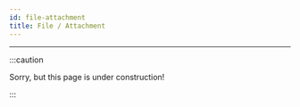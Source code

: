 ```yaml
---
id: file-attachment
title: File / Attachment
---
```


---------------

:::caution

Sorry, but this page is under construction!

:::